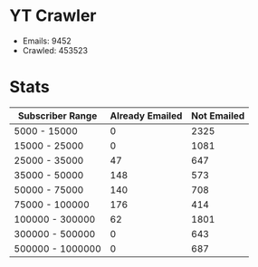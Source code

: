 # YT Crawler
- Emails: 9452
- Crawled: 453523

# Stats
| Subscriber Range  | Already Emailed | Not Emailed |
|-------|-------|-------|
| 5000 - 15000 | 0 | 2325 |
| 15000 - 25000 | 0 | 1081 |
| 25000 - 35000 | 47 | 647 |
| 35000 - 50000 | 148 | 573 |
| 50000 - 75000 | 140 | 708 |
| 75000 - 100000 | 176 | 414 |
| 100000 - 300000 | 62 | 1801 |
| 300000 - 500000 | 0 | 643 |
| 500000 - 1000000 | 0 | 687 |
